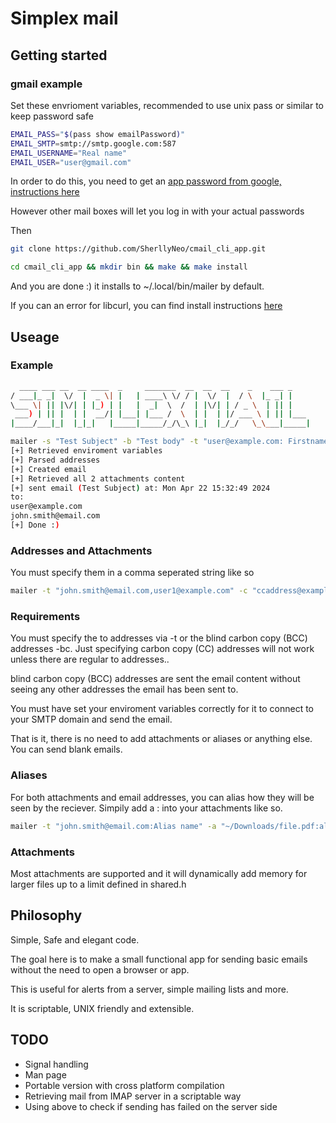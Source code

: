 # Simplex mail

## Getting started

### gmail example

Set these envrioment variables, recommended to use unix pass or similar to keep password safe
```bash
EMAIL_PASS="$(pass show emailPassword)"
EMAIL_SMTP=smtp://smtp.google.com:587
EMAIL_USERNAME="Real name"
EMAIL_USER="user@gmail.com"
```

In order to do this, you need to get an [app password from google, instructions here](https://support.google.com/accounts/answer/185833?hl=en)

However other mail boxes will let you log in with your actual passwords 

Then 
```bash
git clone https://github.com/SherllyNeo/cmail_cli_app.git
```
```bash
cd cmail_cli_app && mkdir bin && make && make install
```

And you are done :) it installs to ~/.local/bin/mailer by default.

If you can an error for libcurl, you can find install instructions [here](https://ec.haxx.se/install/)

## Useage

### Example

```bash
  ____ ___ __  __ ____  _     _______  __  __  __    _    ___ _
/ ___|_ _|  \/  |  _ \| |   | ____\ \/ / |  \/  |  / \  |_ _| |
\___ \| || |\/| | |_) | |   |  _|  \  /  | |\/| | / _ \  | || |
 ___) | || |  | |  __/| |___| |___ /  \  | |  | |/ ___ \ | || |___
|____/___|_|  |_|_|   |_____|_____/_/\_\ |_|  |_/_/   \_\___|_____|

mailer -s "Test Subject" -b "Test body" -t "user@example.com: Firstname Lastname,john.smith@email.com: John Smith" -a "README.md:New file.md,test.pdf" 
[+] Retrieved enviroment variables 
[+] Parsed addresses 
[+] Created email 
[+] Retrieved all 2 attachments content 
[+] sent email (Test Subject) at: Mon Apr 22 15:32:49 2024 
to: 
user@example.com 
john.smith@email.com 
[+] Done :) 
```
### Addresses and Attachments
You must specify them in a comma seperated string like so
```bash
mailer -t "john.smith@email.com,user1@example.com" -c "ccaddress@example.com,yetanother@domain.com"
```

### Requirements
You must specify the to addresses via -t or the blind carbon copy (BCC) addresses -bc. Just specifying carbon copy (CC) addresses will not work unless there are regular to addresses..

blind carbon copy (BCC) addresses are sent the email content without seeing any other addresses the email has been sent to.

You must have set your enviroment variables correctly for it to connect to your SMTP domain and send the email. 

That is it, there is no need to add attachments or aliases or anything else. You can send blank emails.

### Aliases
For both attachments and email addresses, you can alias how they will be seen by the reciever. 
Simpily add a : into your attachments like so. 
```bash
mailer -t "john.smith@email.com:Alias name" -a "~/Downloads/file.pdf:alias.pdf"
```
### Attachments
Most attachments are supported and it will dynamically add memory for larger files up to a limit defined in shared.h


## Philosophy 

Simple, Safe and elegant code. 

The goal here is to make a small functional app for sending basic emails without the need to open a browser or app.

This is useful for alerts from a server, simple mailing lists and more.

It is scriptable, UNIX friendly and extensible. 

## TODO

* Signal handling 
* Man page
* Portable version with cross platform compilation
* Retrieving mail from IMAP server in a scriptable way
* Using above to check if sending has failed on the server side











